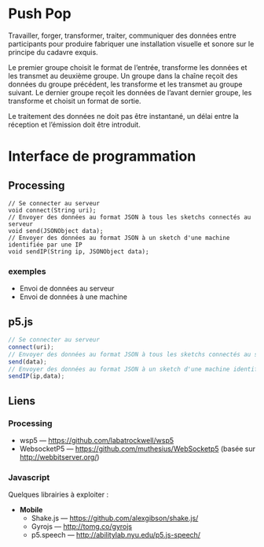 # Push Pop
Travailler, forger, transformer, traiter, communiquer des données entre participants pour produire fabriquer une installation visuelle et sonore sur le principe du cadavre exquis.

Le premier groupe choisit le format de l’entrée, transforme les données et les transmet au deuxième groupe.
Un groupe dans la chaîne reçoit des données du groupe précédent, les transforme et les transmet au groupe suivant.
Le dernier groupe reçoit les données de l’avant dernier groupe, les transforme et choisit un format de sortie.

Le traitement des données ne doit pas être instantané, un délai entre la réception et l’émission doit être introduit.


# Interface de programmation
## Processing
```processing
// Se connecter au serveur
void connect(String uri);
// Envoyer des données au format JSON à tous les sketchs connectés au serveur
void send(JSONObject data);
// Envoyer des données au format JSON à un sketch d'une machine identifiée par une IP
void sendIP(String ip, JSONObject data);
```
### exemples
* Envoi de données au serveur
* Envoi de données à une machine

## p5.js
```p5.js
// Se connecter au serveur
connect(uri);
// Envoyer des données au format JSON à tous les sketchs connectés au serveur
send(data);
// Envoyer des données au format JSON à un sketch d'une machine identifiée par une IP
sendIP(ip,data);
```


## Liens
### Processing
* wsp5 — https://github.com/labatrockwell/wsp5
* WebsocketP5 — https://github.com/muthesius/WebSocketp5 (basée sur http://webbitserver.org/)

### Javascript
Quelques librairies à exploiter : 

* **Mobile**
  * Shake.js — https://github.com/alexgibson/shake.js/
  * Gyrojs — http://tomg.co/gyrojs
  * p5.speech — http://abilitylab.nyu.edu/p5.js-speech/

